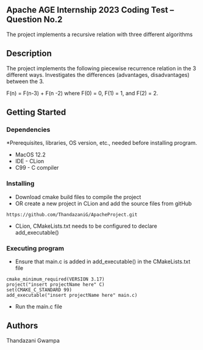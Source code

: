 ## Apache AGE Internship 2023 Coding Test – Question No.2

The project implements a recursive relation with three different algorithms

## Description

The project implements the following piecewise recurrence relation in the 3 different ways.
Investigates the differences (advantages, disadvantages) between the 3.

F(n) = F(n-3) + F(n -2) where F(0) = 0, F(1) = 1, and F(2) = 2.

## Getting Started

### Dependencies

*Prerequisites, libraries, OS version, etc., needed before installing program.
* MacOS 12.2
* IDE - CLion
* C99 - C compiler

### Installing

* Download cmake build files to compile the project
* OR create a new project in CLion and add the source files from gitHub
```
https://github.com/ThandazaniG/ApacheProject.git
```
* CLion, CMakeLists.txt needs to be configured to declare add_executable()


### Executing program

* Ensure that main.c is added in add_executable() in the CMakeLists.txt file
```
cmake_minimum_required(VERSION 3.17)
project("insert projectName here" C)
set(CMAKE_C_STANDARD 99)
add_executable("insert projectName here" main.c)
```
* Run the main.c file

## Authors
Thandazani Gwampa
